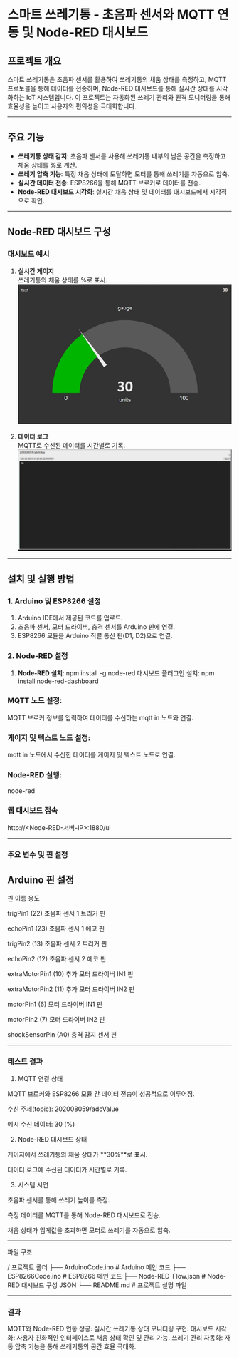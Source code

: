 # 스마트 쓰레기통 - 초음파 센서와 MQTT 연동 및 Node-RED 대시보드

## 프로젝트 개요
스마트 쓰레기통은 초음파 센서를 활용하여 쓰레기통의 채움 상태를 측정하고, MQTT 프로토콜을 통해 데이터를 전송하며, Node-RED 대시보드를 통해 실시간 상태를 시각화하는 IoT 시스템입니다. 이 프로젝트는 자동화된 쓰레기 관리와 원격 모니터링을 통해 효율성을 높이고 사용자의 편의성을 극대화합니다.

---

## 주요 기능
- **쓰레기통 상태 감지**: 초음파 센서를 사용해 쓰레기통 내부의 남은 공간을 측정하고 채움 상태를 %로 계산.
- **쓰레기 압축 기능**: 특정 채움 상태에 도달하면 모터를 통해 쓰레기를 자동으로 압축.
- **실시간 데이터 전송**: ESP8266을 통해 MQTT 브로커로 데이터를 전송.
- **Node-RED 대시보드 시각화**: 실시간 채움 상태 및 데이터를 대시보드에서 시각적으로 확인.

---

## Node-RED 대시보드 구성

### 대시보드 예시
1. **실시간 게이지**  
   쓰레기통의 채움 상태를 %로 표시.  
   ![게이지 예시](https://github.com/qlanfr/capstone/blob/main/node.JPG)

2. **데이터 로그**  
   MQTT로 수신된 데이터를 시간별로 기록.  
   ![MQTT 데이터 로그 예시](https://github.com/qlanfr/capstone/blob/main/mqtt.JPG)

---

## 설치 및 실행 방법

### 1. Arduino 및 ESP8266 설정
1. Arduino IDE에서 제공된 코드를 업로드.
2. 초음파 센서, 모터 드라이버, 충격 센서를 Arduino 핀에 연결.
3. ESP8266 모듈을 Arduino 직렬 통신 핀(D1, D2)으로 연결.

### 2. Node-RED 설정
1. **Node-RED 설치**:
   npm install -g node-red
대시보드 플러그인 설치:
   npm install node-red-dashboard


### MQTT 노드 설정:
   MQTT 브로커 정보를 입력하여 데이터를 수신하는 mqtt in 노드와 연결.

### 게이지 및 텍스트 노드 설정:
   mqtt in 노드에서 수신한 데이터를 게이지 및 텍스트 노드로 연결.
### Node-RED 실행:
   node-red
### 웹 대시보드 접속
http://<Node-RED-서버-IP>:1880/ui

------
### 주요 변수 및 핀 설정
## Arduino 핀 설정


   핀 이름	          용도

   
trigPin1 (22)	      초음파 센서 1 트리거 핀


echoPin1 (23)	      초음파 센서 1 에코 핀


trigPin2 (13)	      초음파 센서 2 트리거 핀


echoPin2 (12)	      초음파 센서 2 에코 핀


extraMotorPin1 (10)	추가 모터 드라이버 IN1 핀


extraMotorPin2 (11)	추가 모터 드라이버 IN2 핀


motorPin1 (6)	      모터 드라이버 IN1 핀


motorPin2 (7)	      모터 드라이버 IN2 핀


shockSensorPin (A0)	충격 감지 센서 핀

----------

### 테스트 결과


1. MQTT 연결 상태


MQTT 브로커와 ESP8266 모듈 간 데이터 전송이 성공적으로 이루어짐.


수신 주제(topic): 202008059/adcValue


예시 수신 데이터: 30 (%)


2. Node-RED 대시보드 상태

   
게이지에서 쓰레기통의 채움 상태가 **30%**로 표시.


데이터 로그에 수신된 데이터가 시간별로 기록.


3. 시스템 시연


초음파 센서를 통해 쓰레기 높이를 측정.


측정 데이터를 MQTT를 통해 Node-RED 대시보드로 전송.


채움 상태가 임계값을 초과하면 모터로 쓰레기를 자동으로 압축.

-------------

 파일 구조

/ 프로젝트 폴더
├── ArduinoCode.ino        # Arduino 메인 코드
├── ESP8266Code.ino        # ESP8266 메인 코드
├── Node-RED-Flow.json     # Node-RED 대시보드 구성 JSON
└── README.md              # 프로젝트 설명 파일

------------

### 결과
MQTT와 Node-RED 연동 성공: 실시간 쓰레기통 상태 모니터링 구현.
대시보드 시각화: 사용자 친화적인 인터페이스로 채움 상태 확인 및 관리 가능.
쓰레기 관리 자동화: 자동 압축 기능을 통해 쓰레기통의 공간 효율 극대화.
